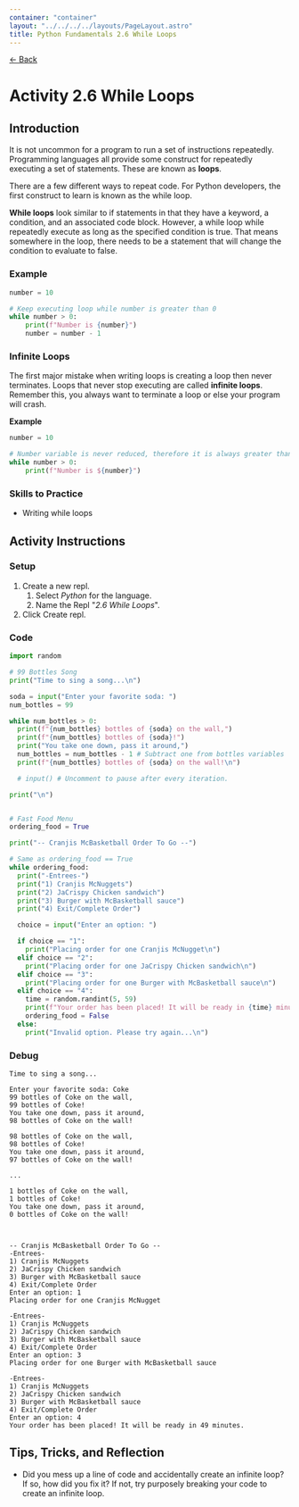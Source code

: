 ```yaml
---
container: "container"
layout: "../../../../layouts/PageLayout.astro"
title: Python Fundamentals 2.6 While Loops
---
```


[← Back](/comp-sci/python/)

# Activity 2.6 While Loops

## Introduction

It is not uncommon for a program to run a set of instructions repeatedly. Programming languages all provide some construct for repeatedly executing a set of statements. These are known as **loops**.

There are a few different ways to repeat code. For Python developers, the first construct to learn is known as the while loop.

**While loops** look similar to if statements in that they have a keyword, a condition, and an associated code block. However, a while loop while repeatedly execute as long as the specified condition is true. That means somewhere in the loop, there needs to be a statement that will change the condition to evaluate to false.

### Example

```python
number = 10

# Keep executing loop while number is greater than 0
while number > 0:
    print(f"Number is {number}")
    number = number - 1
```

### Infinite Loops

The first major mistake when writing loops is creating a loop then never terminates. Loops that never stop executing are called **infinite loops**. Remember this, you always want to terminate a loop or else your program will crash.

**Example**

```python
number = 10

# Number variable is never reduced, therefore it is always greater than 0
while number > 0:
    print(f"Number is ${number}")
```

### Skills to Practice

- Writing while loops

## Activity Instructions

### Setup

1. Create a new repl.
   1. Select _Python_ for the language.
   2. Name the Repl "_2.6 While Loops_".
2. Click Create repl.

### Code

```python
import random

# 99 Bottles Song
print("Time to sing a song...\n")

soda = input("Enter your favorite soda: ")
num_bottles = 99

while num_bottles > 0:
  print(f"{num_bottles} bottles of {soda} on the wall,")
  print(f"{num_bottles} bottles of {soda}!")
  print("You take one down, pass it around,")
  num_bottles = num_bottles - 1 # Subtract one from bottles variables
  print(f"{num_bottles} bottles of {soda} on the wall!\n")

  # input() # Uncomment to pause after every iteration.

print("\n")


# Fast Food Menu
ordering_food = True

print("-- Cranjis McBasketball Order To Go --")

# Same as ordering_food == True
while ordering_food:
  print("-Entrees-")
  print("1) Cranjis McNuggets")
  print("2) JaCrispy Chicken sandwich")
  print("3) Burger with McBasketball sauce")
  print("4) Exit/Complete Order")

  choice = input("Enter an option: ")

  if choice == "1":
    print("Placing order for one Cranjis McNugget\n")
  elif choice == "2":
    print("Placing order for one JaCrispy Chicken sandwich\n")
  elif choice == "3":
    print("Placing order for one Burger with McBasketball sauce\n")
  elif choice == "4":
    time = random.randint(5, 59)
    print(f"Your order has been placed! It will be ready in {time} minutes.")
    ordering_food = False
  else:
    print("Invalid option. Please try again...\n")
```

### Debug

```
Time to sing a song...

Enter your favorite soda: Coke
99 bottles of Coke on the wall,
99 bottles of Coke!
You take one down, pass it around,
98 bottles of Coke on the wall!

98 bottles of Coke on the wall,
98 bottles of Coke!
You take one down, pass it around,
97 bottles of Coke on the wall!

...

1 bottles of Coke on the wall,
1 bottles of Coke!
You take one down, pass it around,
0 bottles of Coke on the wall!



-- Cranjis McBasketball Order To Go --
-Entrees-
1) Cranjis McNuggets
2) JaCrispy Chicken sandwich
3) Burger with McBasketball sauce
4) Exit/Complete Order
Enter an option: 1
Placing order for one Cranjis McNugget

-Entrees-
1) Cranjis McNuggets
2) JaCrispy Chicken sandwich
3) Burger with McBasketball sauce
4) Exit/Complete Order
Enter an option: 3
Placing order for one Burger with McBasketball sauce

-Entrees-
1) Cranjis McNuggets
2) JaCrispy Chicken sandwich
3) Burger with McBasketball sauce
4) Exit/Complete Order
Enter an option: 4
Your order has been placed! It will be ready in 49 minutes.
```

## Tips, Tricks, and Reflection

- Did you mess up a line of code and accidentally create an infinite loop? If so, how did you fix it? If not, try purposely breaking your code to create an infinite loop.
